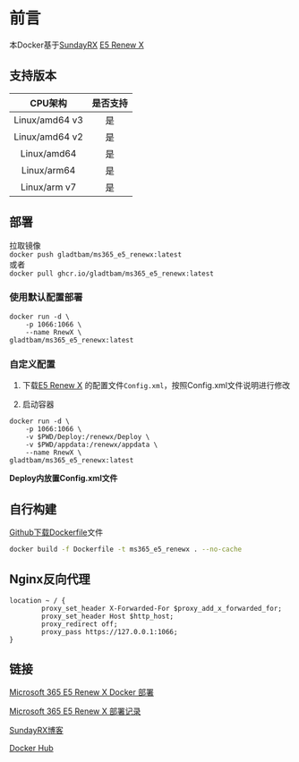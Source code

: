 # 前言
本Docker基于[SundayRX](https://blog.csdn.net/qq_33212020?type=blog) [E5 Renew X](https://blog.csdn.net/qq_33212020/article/details/119747634)

## 支持版本

| CPU架构 | 是否支持 |
| :------:  | :------: |
| Linux/amd64 v3 | 是 |
| Linux/amd64 v2 | 是 |
| Linux/amd64 | 是 |
| Linux/arm64 | 是 |
| Linux/arm v7 | 是 |

## 部署

拉取镜像  
`docker push gladtbam/ms365_e5_renewx:latest`  
或者  
`docker pull ghcr.io/gladtbam/ms365_e5_renewx:latest`

### 使用默认配置部署

```
docker run -d \
    -p 1066:1066 \
    --name RnewX \
gladtbam/ms365_e5_renewx:latest
```

### 自定义配置

1. 下载[E5 Renew X](https://sundayrx.lanzoui.com/aW09Lsss75g) 的配置文件`Config.xml`，按照Config.xml文件说明进行修改

2. 启动容器  
```
docker run -d \
    -p 1066:1066 \
    -v $PWD/Deploy:/renewx/Deploy \
    -v $PWD/appdata:/renewx/appdata \
    --name RnewX \
gladtbam/ms365_e5_renewx:latest
```

**Deploy内放置Config.xml文件**  

## 自行构建

[Github下载Dockerfile](https://github.com/Gladtbam/ms365_e5_renewx_docker)文件  

```bash
docker build -f Dockerfile -t ms365_e5_renewx . --no-cache
```

## Nginx反向代理

```
location ~ / {
        proxy_set_header X-Forwarded-For $proxy_add_x_forwarded_for;
        proxy_set_header Host $http_host;
        proxy_redirect off;
        proxy_pass https://127.0.0.1:1066;
}
```

## 链接

[Microsoft 365 E5 Renew X Docker 部署](https://www.gladtbam.top/posts/22256/)

[Microsoft 365 E5 Renew X 部署记录](https://www.gladtbam.top/posts/37680/)

[SundayRX博客](https://blog.csdn.net/qq_33212020/article/details/119747634)

[Docker Hub](https://hub.docker.com/repository/docker/gladtbam/ms365_e5_renewx)
